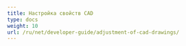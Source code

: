 ```yaml
---
title: Настройка свойств CAD
type: docs
weight: 10
url: /ru/net/developer-guide/adjustment-of-cad-drawings/
---
```

